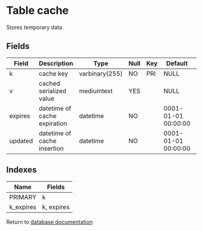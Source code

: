 Table cache
===========

Stores temporary data

Fields
------

| Field   | Description                  | Type           | Null | Key | Default             | Extra |
| ------- | ---------------------------- | -------------- | ---- | --- | ------------------- | ----- |
| k       | cache key                    | varbinary(255) | NO   | PRI | NULL                |       |
| v       | cached serialized value      | mediumtext     | YES  |     | NULL                |       |
| expires | datetime of cache expiration | datetime       | NO   |     | 0001-01-01 00:00:00 |       |
| updated | datetime of cache insertion  | datetime       | NO   |     | 0001-01-01 00:00:00 |       |

Indexes
------------

| Name | Fields |
|------|--------|
| PRIMARY | k |
| k_expires | k, expires |


Return to [database documentation](help/database)
